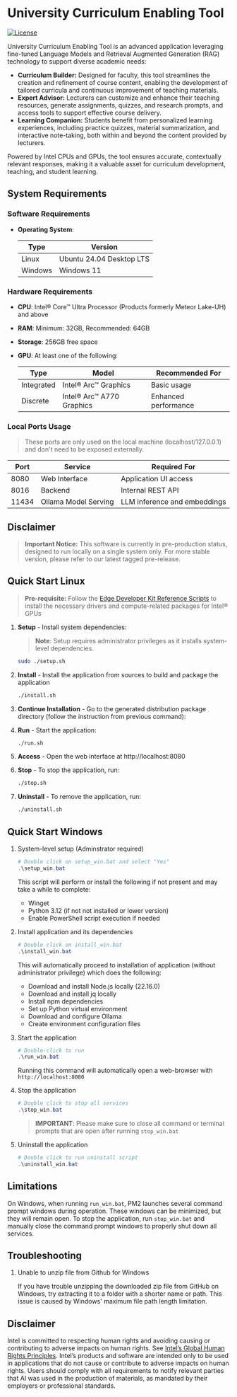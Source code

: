 # University Curriculum Enabling Tool

[![License](https://img.shields.io/badge/License-Apache_2.0-blue.svg)](https://opensource.org/licenses/Apache-2.0)

University Curriculum Enabling Tool is an advanced application leveraging fine-tuned Language Models and Retrieval Augmented Generation (RAG) technology to support diverse academic needs:

- **Curriculum Builder:** Designed for faculty, this tool streamlines the creation and refinement of course content, enabling the development of tailored curricula and continuous improvement of teaching materials.
- **Expert Advisor:** Lecturers can customize and enhance their teaching resources, generate assignments, quizzes, and research prompts, and access tools to support effective course delivery.
- **Learning Companion:** Students benefit from personalized learning experiences, including practice quizzes, material summarization, and interactive note-taking, both within and beyond the content provided by lecturers.

Powered by Intel CPUs and GPUs, the tool ensures accurate, contextually relevant responses, making it a valuable asset for curriculum development, teaching, and student learning.

## System Requirements

### Software Requirements

- **Operating System**: 

  | Type    | Version                  |
  | ------- | ------------------------ |
  | Linux   | Ubuntu 24.04 Desktop LTS |
  | Windows | Windows 11               |

### Hardware Requirements

- **CPU**: Intel® Core™ Ultra Processor (Products formerly Meteor Lake-UH) and above
- **RAM**: Minimum: 32GB, Recommended: 64GB 
- **Storage**: 256GB free space
- **GPU**: At least one of the following:

  |     Type    | Model                     | Recommended For                 |
  |-------------|---------------------------|---------------------------------|
  | Integrated  | Intel® Arc™ Graphics      | Basic usage                     |
  | Discrete    | Intel® Arc™ A770 Graphics | Enhanced performance            |

### Local Ports Usage
> These ports are only used on the local machine (localhost/127.0.0.1) and don't need to be exposed externally.

| Port        | Service                   | Required For                    |
|-------------|---------------------------|---------------------------------|
| 8080        | Web Interface             | Application UI access           |
| 8016        | Backend                   | Internal REST API               |
| 11434       | Ollama Model Serving      | LLM inference and embeddings    |

## Disclaimer

> **Important Notice:** This software is currently in pre-production status, designed to run locally on a single system only. For more stable version, please refer to our latest tagged pre-release.

## Quick Start Linux

> **Pre-requisite:** Follow the [Edge Developer Kit Reference Scripts](https://github.com/intel/edge-developer-kit-reference-scripts) to install the necessary drivers and compute-related packages for Intel® GPUs 

1. **Setup** - Install system dependencies:

   > **Note**: Setup requires administrator privileges as it installs system-level dependencies.

   ```bash
   sudo ./setup.sh
   ```

2. **Install** - Install the application from sources to build and package the application
   ```bash
   ./install.sh
   ```

3. **Continue Installation** - Go to the generated distribution package directory (follow the instruction from previous command):

4. **Run** - Start the application:
   ```bash
   ./run.sh
   ```

5. **Access** - Open the web interface at http://localhost:8080

6. **Stop** - To stop the application, run:
   ```bash
   ./stop.sh
   ```

7. **Uninstall** - To remove the application, run:
   ```bash
   ./uninstall.sh
   ```

## Quick Start Windows

1. System-level setup (Adminstrator required)

   ```powershell
   # Double click on setup_win.bat and select "Yes"
   .\setup_win.bat
   ```
   This script will perform or install the following if not present and may take a while to complete:
   - Winget
   - Python 3.12 (if not not installed or lower version)
   - Enable PowerShell script execution if needed

2. Install application and its dependencies

   ```powershell
   # Double click on install_win.bat
   .\install_win.bat
   ```
   This will automatically proceed to installation of application (without administrator privilege) which does the following:
     - Download and install Node.js locally (22.16.0)
     - Download and install jq locally
     - Install npm dependencies
     - Set up Python virtual environment
     - Download and configure Ollama
     - Create environment configuration files

3. Start the application
   ```powershell
   # Double-click to run
   .\run_win.bat
   ```
   Running this command will automatically open a web-browser with `http://localhost:8080`

4. Stop the application
   ```powershell
   # Double click to stop all services
   .\stop_win.bat
   ```
   >**IMPORTANT**: Please make sure to close all command or terminal prompts that are open after running `stop_win.bat`

5. Uninstall the application
   ```powershell
   # Double click to run uninstall script
   .\uninstall_win.bat
   ```

## Limitations

On Windows, when running `run_win.bat`, PM2 launches several command prompt windows during operation. These windows can be minimized, but they will remain open. To stop the application, run `stop_win.bat` and manually close the command prompt windows to properly shut down all services.

## Troubleshooting

1. Unable to unzip file from Github for Windows

   If you have trouble unzipping the downloaded zip file from GitHub on Windows, try extracting it to a folder with a shorter name or path. This issue is caused by Windows' maximum file path length limitation.

## Disclaimer
Intel is committed to respecting human rights and avoiding causing or contributing to adverse impacts on human rights. See [Intel’s Global Human Rights Principles](https://www.intel.com/content/dam/www/central-libraries/us/en/documents/policy-human-rights.pdf). Intel’s products and software are intended only to be used in applications that do not cause or contribute to adverse impacts on human rights. Users should comply with all requirements to notify relevant parties that AI was used in the production of materials, as mandated by their employers or professional standards.

